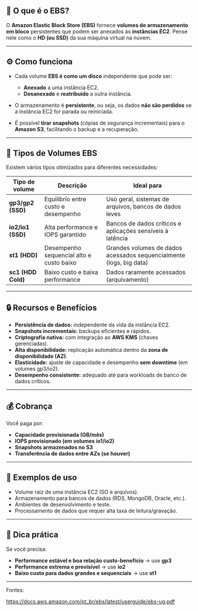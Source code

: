 

## 🧩 O que é o EBS?

O **Amazon Elastic Block Store (EBS)** fornece **volumes de armazenamento em bloco** persistentes que podem ser anexados às **instâncias EC2**.
Pense nele como o **HD (ou SSD)** da sua máquina virtual na nuvem.

---

## ⚙️ Como funciona

* Cada volume **EBS é como um disco** independente que pode ser:

  * **Anexado** a uma instância EC2.
  * **Desanexado** e **reatribuído** a outra instância.
* O armazenamento é **persistente**, ou seja, os dados **não são perdidos** se a instância EC2 for parada ou reiniciada.
* É possível **tirar snapshots** (cópias de segurança incrementais) para o **Amazon S3**, facilitando o backup e a recuperação.

---

## 💾 Tipos de Volumes EBS

Existem vários tipos otimizados para diferentes necessidades:

| Tipo de volume     | Descrição                                | Ideal para                                                          |
| ------------------ | ---------------------------------------- | ------------------------------------------------------------------- |
| **gp3/gp2 (SSD)**  | Equilíbrio entre custo e desempenho      | Uso geral, sistemas de arquivos, bancos de dados leves              |
| **io2/io1 (SSD)**  | Alta performance e IOPS garantido        | Bancos de dados críticos e aplicações sensíveis à latência          |
| **st1 (HDD)**      | Desempenho sequencial alto e custo baixo | Grandes volumes de dados acessados sequencialmente (logs, big data) |
| **sc1 (HDD Cold)** | Baixo custo e baixa performance          | Dados raramente acessados (arquivamento)                            |

---

## 🔒 Recursos e Benefícios

* **Persistência de dados:** independente da vida da instância EC2.
* **Snapshots incrementais:** backups eficientes e rápidos.
* **Criptografia nativa:** com integração ao **AWS KMS** (chaves gerenciadas).
* **Alta disponibilidade:** replicação automática dentro da **zona de disponibilidade (AZ)**.
* **Elasticidade:** ajuste de capacidade e desempenho **sem downtime** (em volumes gp3/io2).
* **Desempenho consistente:** adequado até para workloads de banco de dados críticos.

---

## 💰 Cobrança

Você paga por:

* **Capacidade provisionada (GB/mês)**
* **IOPS provisionado (em volumes io1/io2)**
* **Snapshots armazenados no S3**
* **Transferência de dados entre AZs (se houver)**

---

## 🧠 Exemplos de uso

* Volume raiz de uma instância EC2 (SO e arquivos).
* Armazenamento para bancos de dados (RDS, MongoDB, Oracle, etc.).
* Ambientes de desenvolvimento e teste.
* Processamento de dados que requer alta taxa de leitura/gravação.

---

## 🚀 Dica prática

Se você precisa:

* **Performance estável e boa relação custo-benefício** → use **gp3**
* **Performance extrema e previsível** → use **io2**
* **Baixo custo para dados grandes e sequenciais** → use **st1**

---

Fontes: 

https://docs.aws.amazon.com/pt_br/ebs/latest/userguide/ebs-ug.pdf

